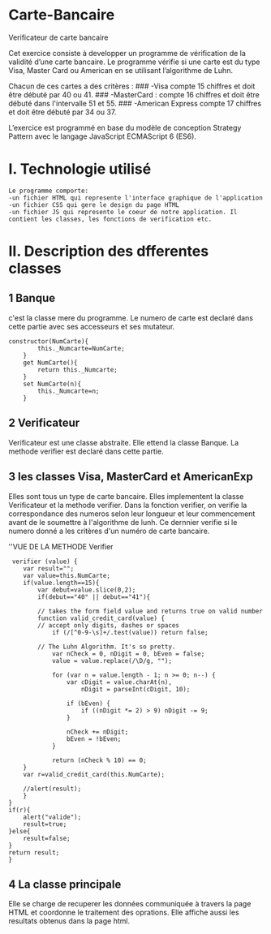 # Carte-Bancaire
Verificateur de carte bancaire

Cet exercice consiste à developper un programme de vérification de la validité d’une carte bancaire.
Le programme vérifie si une carte est du type Visa, Master Card ou American en se utilisant l’algorithme de Luhn.

Chacun de ces cartes a des critères :
	### -Visa compte 15 chiffres et doit être débuté par 40 ou 41.
	### -MasterCard : compte 16 chiffres et doit être débuté dans l'intervalle 51 et 55.
	### -American Express compte 17 chiffres et doit être débuté par 34 ou 37.

L’exercice est programmé en base du modèle de conception Strategy
Pattern avec le langage JavaScript ECMAScript 6 (ES6). 

# I. Technologie utilisé
	Le programme comporte:
	-un fichier HTML qui represente l'interface graphique de l'application
	-un fichier CSS qui gere le design du page HTML
	-un fichier JS qui represente le coeur de notre application. Il contient les classes, les fonctions de verification etc.
	
# II. Description des dfferentes classes

## 1 Banque
	
c'est la classe mere du programme. Le numero de carte est declaré dans cette partie avec ses accesseurs et ses mutateur.

	constructor(NumCarte){
			this._Numcarte=NumCarte;
		}
		get NumCarte(){
			return this._Numcarte;
		}
		set NumCarte(n){
			this._Numcarte=n;
		}
	
## 2 Verificateur
	
Verificateur est une classe abstraite. Elle ettend la classe Banque. La methode verifier est declaré dans cette partie.

## 3 les classes Visa, MasterCard et AmericanExp
	
Elles sont tous un type de carte bancaire. Elles implementent la classe Verificateur et la methode verifier.
Dans la fonction verifier, on verifie la correspondance des numeros selon leur longueur et leur commencement avant de le soumettre à l'algorithme de lunh.
Ce dernnier verifie si le numero donné a les critères d'un numéro de carte bancaire. 

 ''VUE DE LA METHODE Verifier
 
	 verifier (value) {
		var result="";
		var value=this.NumCarte;
		if(value.length==15){
			var debut=value.slice(0,2);
			if(debut=="40" || debut=="41"){

			// takes the form field value and returns true on valid number
			function valid_credit_card(value) {
			// accept only digits, dashes or spaces
				if (/[^0-9-\s]+/.test(value)) return false;

			// The Luhn Algorithm. It's so pretty.
				var nCheck = 0, nDigit = 0, bEven = false;
				value = value.replace(/\D/g, "");

				for (var n = value.length - 1; n >= 0; n--) {
					var cDigit = value.charAt(n),
						nDigit = parseInt(cDigit, 10);

					if (bEven) {
						if ((nDigit *= 2) > 9) nDigit -= 9;
					}

					nCheck += nDigit;
					bEven = !bEven;
				}
				
				return (nCheck % 10) == 0;
		}
		var r=valid_credit_card(this.NumCarte);
		
		//alert(result);
		}
	}
	if(r){
		alert("valide");
		result=true;
	}else{
		result=false;
	}
	return result; 
	}
	
## 4 La classe principale
	
Elle se charge de recuperer les données communiquée à travers la page HTML et coordonne le traitement des oprations.
Elle affiche aussi les resultats obtenus dans la page html.











